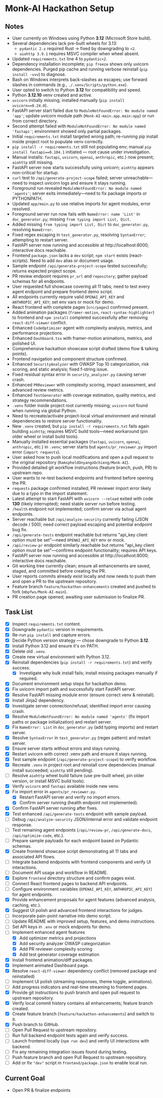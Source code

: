 # Monk-AI Hackathon Setup

## Notes
- User currently on Windows using Python **3.12** (Microsoft Store build).
- Several dependencies lack pre-built wheels for 3.13:
  - `pydantic 2.x` required Rust → fixed by downgrading to `<2`.
  - `aiohttp 3.9.1` requires MSVC compiler when wheel absent.
- Updated `requirements.txt` line 4 to `pydantic<2`.
- Dependency installation incomplete; `pip freeze` shows only uvicorn dependencies. Purged pip cache and running verbose reinstall (`pip install -vvv`) to diagnose.
- Bash on Windows interprets back-slashes as escapes; use forward slashes in commands (e.g., `./.venv/Scripts/python.exe`).
- User opted to switch to Python **3.12** for compatibility and speed.
- Python **3.12.10** venv created and active.
- `uvicorn` initially missing; installed manually (`pip install uvicorn==0.24.0`).
- FastAPI server start failed due to `ModuleNotFoundError: No module named 'app'`; update uvicorn module path (`Monk-AI-main.app.main:app`) or run from correct directory.
- Second attempt failed with `ModuleNotFoundError: No module named 'fastapi'`; environment showed only partial packages.
- Initial `requirements.txt` install targeted wrong path; re-running pip install inside project root to populate venv correctly.
- `pip install -r requirements.txt` still not populating env; manual `pip install fastapi==0.104.1` initiated — root cause under investigation.
- Manual installs: `fastapi`, `uvicorn`, `openai`, `anthropic`, etc.) now present; `aiohttp` still missing.
- FastAPI server now starts successfully using uvicorn; `aiohttp` appears non-critical for startup.
- `curl` test to `/api/generate-project-scope` failed; server unreachable—need to inspect uvicorn logs and ensure it stays running.
- Foreground run revealed `ModuleNotFoundError: No module named 'agents'`; server exits immediately—need to fix package imports or PYTHONPATH.
- Updated `app/main.py` to use relative imports for agent modules, error resolved.
- Foreground server run now fails with `NameError: name 'List'` in `doc_generator.py`; missing `from typing import List, Dict`.
- Added missing `from typing import List, Dict` to `doc_generator.py`, resolving `NameError`.
- Fixed regex escaping in `test_generator.py`, resolving `SyntaxError`; attempting to restart server.
- FastAPI server now running and accessible at http://localhost:8000; interactive docs reachable.
- Frontend `package.json` lacks a `dev` script; `npm start` exists (react-scripts). Need to add `dev` alias or document usage.
- Sample endpoint `/api/generate-project-scope` tested successfully; returns expected project scope.
- PR review endpoint requires `pr_url` and `repository`; gather payload schemas for all endpoints.
- User requested full showcase covering all 11 tabs; need to test every agent endpoint and prepare frontend demo script.
- All endpoints currently require valid `OPENAI_API_KEY` and `ANTHROPIC_API_KEY`; set env vars or mock for demo.
- React frontend with complete pages (`src/pages`) confirmed present.
- Added animation packages (`framer-motion`, `react-syntax-highlighter`) to frontend and `npm install` completed successfully after removing `react-diff-viewer` conflict.
- Enhanced `CodeOptimizer` agent with complexity analysis, metrics, and performance projections.
- Enhanced `Dashboard.tsx` with framer-motion animations, metrics, and polished UI.
- Comprehensive hackathon showcase script drafted (demo flow & talking points).
- Frontend navigation and component structure confirmed.
- Enhanced `SecurityAnalyzer` with OWASP Top 10 categorization, risk scoring, and static analysis; fixed f-string issue.
- Fixed residual syntax error in `security_analyzer.py` causing server crash.
- Enhanced `PRReviewer` with complexity scoring, impact assessment, and advanced review metrics.
- Enhanced `TestGenerator` with coverage estimation, quality metrics, and strategy recommendations.
- `.venv` folder inside project root currently missing; `uvicorn` not found when running via global Python.
- Need to recreate/activate project-local virtual environment and reinstall dependencies to restore server functionality.
- New `.venv` created, but `pip install -r requirements.txt` fails again building `aiohttp`; requires MSVC build tools—need workaround (pin older wheel or install build tools).
- Manually installed essential packages (`fastapi`, `uvicorn`, `openai`, `anthropic`, etc.) in `.venv`; server starts but `agents/pr_reviewer.py` import error (`import requests`).
- User asked how to push local modifications and open a pull request to the original repository (`RamspheldOnyangoOchieng/Monk-AI`).
- Provided detailed git workflow instructions (feature branch, push, PR) to upstream repo.
- User wants to re-test backend endpoints and frontend before opening the PR.
- `requests` package confirmed installed; PR reviewer import error likely due to a typo in the import statement.
- Latest attempt to start FastAPI with `uvicorn --reload` exited with code **130** (likely interrupted); need stable server run before testing.
- `/health` endpoint not implemented; confirm server via actual agent endpoints.
- Server reachable but `/api/analyze-security` currently failing (JSON decode / 500); need correct payload escaping and potential endpoint bug fix.
- `/api/generate-tests` endpoint reachable but returns "api_key client option must be set"—need `OPENAI_API_KEY` env or mock.
- `/api/review-pr` endpoint similarly reachable but returns "api_key client option must be set"—confirms endpoint functionality; requires API keys.
- FastAPI server now running and accessible at http://localhost:8000; interactive docs reachable.
- Git working tree currently clean; ensure all enhancements are saved, staged, and committed before creating the PR.
- User reports commits already exist locally and now needs to push them and open a PR to the upstream repository.
- Feature branch `feature/hackathon-enhancements` created and pushed to fork (`mbpfws/Monk-AI-main`).
- PR creation page opened; awaiting user submission to finalize PR.

## Task List
- [x] Inspect `requirements.txt` content.
- [x] Downgrade `pydantic` version in requirements.
- [x] Re-run `pip install` and capture errors.
- [x] Decide Python version strategy — chose downgrade to Python **3.12**.
- [x] Install Python 3.12 and ensure it's on PATH.
- [x] Delete old `.venv`.
- [x] Create new virtual environment with Python 3.12.
- [x] Reinstall dependencies (`pip install -r requirements.txt`) and verify success.
  - [x] Investigate why bulk install fails; install missing packages manually if required.
- [x] Document environment setup steps for hackathon demo.
- [x] Fix uvicorn import path and successfully start FastAPI server.
- [x] Resolve FastAPI missing module error (ensure correct venv & reinstall).
- [x] Install Jinja2 dependency.
- [x] Investigate server connection/refusal; identified import error causing crash.
- [x] Resolve `ModuleNotFoundError: No module named 'agents'` (fix import paths or package initialization) and restart server.
- [x] Fix `NameError: List` in `doc_generator.py` (add typing imports) and restart server.
- [x] Resolve `SyntaxError` in `test_generator.py` (regex pattern) and restart server.
- [x] Ensure server starts without errors and stays running.
- [x] Restart uvicorn with correct .venv path and ensure it stays running.
- [x] Test sample endpoint (`/api/generate-project-scope`) to verify workflow.
- [x] Recreate `.venv` in project root and reinstall core dependencies (manual install succeeded; `aiohttp` still pending).
- [ ] Resolve `aiohttp` wheel build failure (use pre-built wheel, pin older version, or install MSVC build tools).
- [x] Verify `uvicorn` and `fastapi` available inside new venv.
- [x] Fix import error in `agents/pr_reviewer.py`.
  - [x] Restart FastAPI server and verify no import errors.
  - [x] Confirm server running (health endpoint not implemented).
- [x] Confirm FastAPI server running after fixes.
- [x] Test enhanced `/api/generate-tests` endpoint with sample payload.
- [ ] Debug `/api/analyze-security` JSON/internal error and validate endpoint response.
- [ ] Test remaining agent endpoints (`/api/review-pr`, `/api/generate-docs`, `/api/optimize-code`, etc.).
- [ ] Prepare sample payloads for each endpoint based on Pydantic schemas.
- [x] Create frontend showcase script demonstrating all 11 tabs and associated API flows.
- [ ] Integrate backend endpoints with frontend components and verify UI interactions.
- [ ] Document API usage and workflow in README.
- [x] Explore `frontend` directory structure and confirm pages exist.
- [ ] Connect React frontend pages to backend API endpoints.
- [ ] Configure environment variables (`OPENAI_API_KEY`, `ANTHROPIC_API_KEY`) for agent endpoints.
- [x] Provide enhancement proposals for agent features (advanced analysis, caching, etc.).
- [x] Suggest UI polish and advanced frontend interactions for judges.
- [ ] Incorporate pain-point narrative into demo script.
- [ ] Update README with improved setup, features, and demo instructions.
- [ ] Set API keys in `.env` or mock endpoints for demo.
- [ ] Implement enhanced agent features  
  - [x] Add optimizer metrics and projections  
  - [x] Add security analyzer OWASP categorization  
  - [x] Add PR reviewer complexity scoring  
  - [x] Add test generator coverage estimation
- [x] Install frontend animation/diff packages.
- [x] Implement animated Dashboard page.
- [x] Resolve `react-diff-viewer` dependency conflict (removed package and reinstalled)
- [ ] Implement UI polish (streaming responses, theme toggle, animations).
- [ ] Add progress indicators and real-time streaming to frontend pages.
- [x] Provide git instructions to push branch and open pull request to upstream repository.
- [x] Verify local commit history contains all enhancements; feature branch created.
- [x] Create feature branch (`feature/hackathon-enhancements`) and switch to it.
- [x] Push branch to GitHub.
- [ ] Open Pull Request to upstream repository.
- [ ] Run full backend endpoint tests again and verify success.
- [ ] Launch frontend locally (`npm run dev`) and verify UI interactions with backend.
- [ ] Fix any remaining integration issues found during testing.
- [ ] Push feature branch and open Pull Request to upstream repository.
- [ ] Add or fix `"dev"` script in `frontend/package.json` to enable local run.

## Current Goal
- Open PR & finalize endpoints